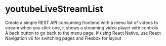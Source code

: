 # youtubeLiveStreamList
Create a simple REST API consuming frontend with a menu list of videos to stream   when you click one, it shows a streaming video player with controls  A back button to go back to the menu page.  If using React Native, use React Navigation v6  for switching pages and Flexbox for layout
